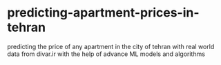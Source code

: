 # predicting-apartment-prices-in-tehran
predicting the price of any apartment in the city of tehran with real world data from divar.ir with the help of advance ML models and algorithms
